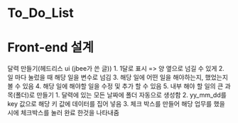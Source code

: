 # To_Do_List
# Front-end 설계
달력 만들기(헤드리스 ui (jbee가 쓴 글))
    1. 1달로 표시 => 양 옆으로 넘길 수 있게
    2. 일 마다 눌렀을 때 해당 일을 변수로 넘김
    3. 해당 일에 어떤 일을 해야하는지, 했었는지 볼 수 있음
    4. 해당 일에 해야할 일을 수정 및 추가 할 수 있음
    5. 내부
        해야 할 일의 큰 과목(폴더)로 만들기
            1. 달력에 있는 모든 날짜에 폴더 자동으로 생성함
            2. yy_mm_dd를 key 값으로 해당 키 값에 데이터를 집어 넣음
            3. 체크 박스를 만들어 해당 업무를 했을 시에 체크박스를 눌러 완료 한것을 나타내줌

